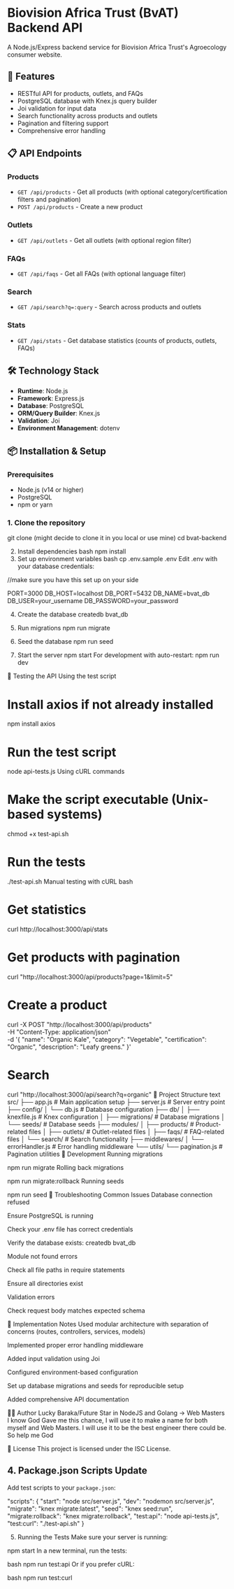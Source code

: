 # Biovision Africa Trust (BvAT) Backend API

A Node.js/Express backend service for Biovision Africa Trust's Agroecology consumer website.

## 🚀 Features

- RESTful API for products, outlets, and FAQs
- PostgreSQL database with Knex.js query builder
- Joi validation for input data
- Search functionality across products and outlets
- Pagination and filtering support
- Comprehensive error handling

## 📋 API Endpoints

### Products
- `GET /api/products` - Get all products (with optional category/certification filters and pagination)
- `POST /api/products` - Create a new product

### Outlets
- `GET /api/outlets` - Get all outlets (with optional region filter)

### FAQs
- `GET /api/faqs` - Get all FAQs (with optional language filter)

### Search
- `GET /api/search?q=:query` - Search across products and outlets

### Stats
- `GET /api/stats` - Get database statistics (counts of products, outlets, FAQs)

## 🛠️ Technology Stack

- **Runtime**: Node.js
- **Framework**: Express.js
- **Database**: PostgreSQL
- **ORM/Query Builder**: Knex.js
- **Validation**: Joi
- **Environment Management**: dotenv

## 📦 Installation & Setup

### Prerequisites
- Node.js (v14 or higher)
- PostgreSQL
- npm or yarn

### 1. Clone the repository

git clone (might decide to clone it in you local or use mine)
cd bvat-backend


2. Install dependencies
bash
npm install
3. Set up environment variables
bash
cp .env.sample .env
Edit .env with your database credentials:

//make sure you have this set up on your side

PORT=3000
DB_HOST=localhost
DB_PORT=5432
DB_NAME=bvat_db
DB_USER=your_username
DB_PASSWORD=your_password

4. Create the database
createdb bvat_db


6. Run migrations
npm run migrate


6. Seed the database
npm run seed


8. Start the server
npm start
For development with auto-restart:
npm run dev


🧪 Testing the API
Using the test script

# Install axios if not already installed
npm install axios

# Run the test script
node api-tests.js
Using cURL commands


# Make the script executable (Unix-based systems)
chmod +x test-api.sh

# Run the tests
./test-api.sh
Manual testing with cURL
bash
# Get statistics
curl http://localhost:3000/api/stats

# Get products with pagination
curl "http://localhost:3000/api/products?page=1&limit=5"

# Create a product
curl -X POST "http://localhost:3000/api/products" \
  -H "Content-Type: application/json" \
  -d '{ "name": "Organic Kale", "category": "Vegetable", "certification": "Organic", "description": "Leafy greens." }'

# Search
curl "http://localhost:3000/api/search?q=organic"
📁 Project Structure
text
src/
├── app.js                 # Main application setup
├── server.js             # Server entry point
├── config/
│   └── db.js            # Database configuration
├── db/
│   ├── knexfile.js      # Knex configuration
│   ├── migrations/      # Database migrations
│   └── seeds/           # Database seeds
├── modules/
│   ├── products/        # Product-related files
│   ├── outlets/         # Outlet-related files
│   ├── faqs/           # FAQ-related files
│   └── search/         # Search functionality
├── middlewares/
│   └── errorHandler.js  # Error handling middleware
└── utils/
    └── pagination.js    # Pagination utilities
🔧 Development
Running migrations

npm run migrate
Rolling back migrations

npm run migrate:rollback
Running seeds

npm run seed
🐛 Troubleshooting
Common Issues
Database connection refused

Ensure PostgreSQL is running

Check your .env file has correct credentials

Verify the database exists: createdb bvat_db

Module not found errors

Check all file paths in require statements

Ensure all directories exist

Validation errors

Check request body matches expected schema

📝 Implementation Notes
Used modular architecture with separation of concerns (routes, controllers, services, models)

Implemented proper error handling middleware

Added input validation using Joi

Configured environment-based configuration

Set up database migrations and seeds for reproducible setup

Added comprehensive API documentation

👨‍💻 Author
Lucky Baraka/Future Star in NodeJS and Golang -> Web Masters
I know God Gave me this chance, I will use it to make a name for both myself and Web Masters. I will use it to be the best engineer there could be. So help me God

📄 License
This project is licensed under the ISC License.


## 4. Package.json Scripts Update

Add test scripts to your `package.json`:

"scripts": {
  "start": "node src/server.js",
  "dev": "nodemon src/server.js",
  "migrate": "knex migrate:latest",
  "seed": "knex seed:run",
  "migrate:rollback": "knex migrate:rollback",
  "test:api": "node api-tests.js",
  "test:curl": "./test-api.sh"
}

5. Running the Tests
Make sure your server is running:

npm start
In a new terminal, run the tests:

bash
npm run test:api
Or if you prefer cURL:

bash
npm run test:curl
